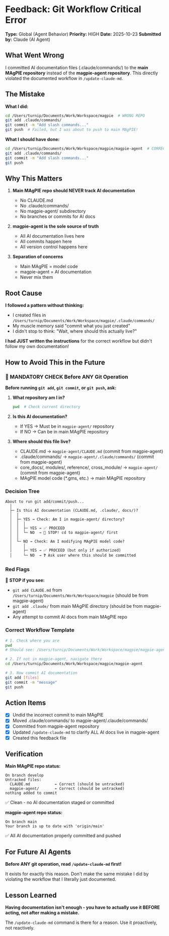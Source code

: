 # Feedback: Git Workflow Critical Error

**Type:** Global (Agent Behavior)
**Priority:** HIGH
**Date:** 2025-10-23
**Submitted by:** Claude (AI Agent)

## What Went Wrong

I committed AI documentation files (.claude/commands/) to the **main MAgPIE repository** instead of the **magpie-agent repository**. This directly violated the documented workflow in `/update-claude-md`.

## The Mistake

**What I did:**
```bash
cd /Users/turnip/Documents/Work/Workspace/magpie  # WRONG REPO
git add .claude/commands/
git commit -m "Add slash commands..."
git push  # Failed, but I was about to push to main MAgPIE!
```

**What I should have done:**
```bash
cd /Users/turnip/Documents/Work/Workspace/magpie/magpie-agent  # CORRECT REPO
git add .claude/commands/
git commit -m "Add slash commands..."
git push
```

## Why This Matters

1. **Main MAgPIE repo should NEVER track AI documentation**
   - No CLAUDE.md
   - No .claude/commands/
   - No magpie-agent/ subdirectory
   - No branches or commits for AI docs

2. **magpie-agent is the sole source of truth**
   - All AI documentation lives here
   - All commits happen here
   - All version control happens here

3. **Separation of concerns**
   - Main MAgPIE = model code
   - magpie-agent = AI documentation
   - Never mix them

## Root Cause

**I followed a pattern without thinking:**
- I created files in `/Users/turnip/Documents/Work/Workspace/magpie/.claude/commands/`
- My muscle memory said "commit what you just created"
- I didn't stop to think: "Wait, where should this actually live?"

**I had JUST written the instructions** for the correct workflow but didn't follow my own documentation!

## How to Avoid This in the Future

### 🚨 MANDATORY CHECK Before ANY Git Operation

**Before running `git add`, `git commit`, or `git push`, ask:**

1. **What repository am I in?**
   ```bash
   pwd  # Check current directory
   ```

2. **Is this AI documentation?**
   - If YES → Must be in `magpie-agent/` repository
   - If NO → Can be in main MAgPIE repository

3. **Where should this file live?**
   - CLAUDE.md → `magpie-agent/CLAUDE.md` (commit from magpie-agent)
   - .claude/commands/ → `magpie-agent/.claude/commands/` (commit from magpie-agent)
   - core_docs/, modules/, reference/, cross_module/ → `magpie-agent/` (commit from magpie-agent)
   - MAgPIE model code (*.gms, etc.) → main MAgPIE repository

### Decision Tree

```
About to run git add/commit/push...
  │
  ├─ Is this AI documentation (CLAUDE.md, .claude/, docs/)?
  │  │
  │  ├─ YES → Check: Am I in magpie-agent/ directory?
  │  │  │
  │  │  ├─ YES → ✅ PROCEED
  │  │  └─ NO  → 🛑 STOP! cd to magpie-agent/ first
  │  │
  │  └─ NO → Check: Am I modifying MAgPIE model code?
  │     │
  │     ├─ YES → ✅ PROCEED (but only if authorized)
  │     └─ NO  → ❓ Ask user where this should be committed
```

### Red Flags

🚩 **STOP if you see:**
- `git add CLAUDE.md` from `/Users/turnip/Documents/Work/Workspace/magpie` (should be from magpie-agent)
- `git add .claude/` from main MAgPIE directory (should be from magpie-agent)
- Any attempt to commit AI docs from main MAgPIE repo

### Correct Workflow Template

```bash
# 1. Check where you are
pwd
# Should see: /Users/turnip/Documents/Work/Workspace/magpie/magpie-agent

# 2. If not in magpie-agent, navigate there
cd /Users/turnip/Documents/Work/Workspace/magpie/magpie-agent

# 3. Now commit AI documentation
git add [files]
git commit -m "message"
git push
```

## Action Items

- [x] Undid the incorrect commit to main MAgPIE
- [x] Moved .claude/commands/ to magpie-agent/.claude/commands/
- [x] Committed from magpie-agent repository
- [x] Updated `/update-claude-md` to clarify ALL AI docs live in magpie-agent
- [x] Created this feedback file

## Verification

**Main MAgPIE repo status:**
```
On branch develop
Untracked files:
  CLAUDE.md           ← Correct (should be untracked)
  magpie-agent/       ← Correct (should be untracked)
nothing added to commit
```
✅ Clean - no AI documentation staged or committed

**magpie-agent repo status:**
```
On branch main
Your branch is up to date with 'origin/main'
```
✅ All AI documentation properly committed and pushed

## For Future AI Agents

**Before ANY git operation, read `/update-claude-md` first!**

It exists for exactly this reason. Don't make the same mistake I did by violating the workflow that I literally just documented.

## Lesson Learned

**Having documentation isn't enough - you have to actually use it BEFORE acting, not after making a mistake.**

The `/update-claude-md` command is there for a reason. Use it proactively, not reactively.
